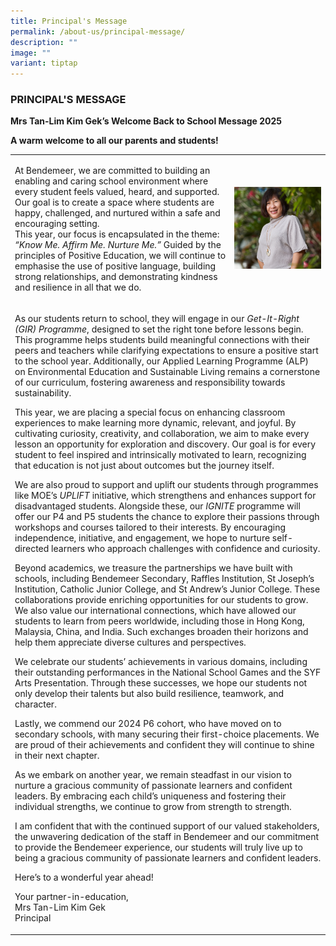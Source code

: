 ```yaml
---
title: Principal's Message
permalink: /about-us/principal-message/
description: ""
image: ""
variant: tiptap
---
```

<h3>PRINCIPAL'S MESSAGE</h3>
<p><strong>Mrs Tan-Lim Kim Gek’s Welcome Back to School Message 2025&nbsp;</strong>
</p>
<p><strong>A warm welcome to all our parents and students!</strong>
</p>
<table style="minWidth: 100px">
<colgroup>
<col>
<col>
<col>
<col>
</colgroup>
<tbody>
<tr>
<td rowspan="1" colspan="2">
<p>At Bendemeer, we are committed to building an enabling and caring school
environment where every student feels valued, heard, and supported. Our
goal is to create a space where students are happy, challenged, and nurtured
within a safe and encouraging setting.
<br>This year, our focus is encapsulated in the theme: <em>“Know Me. Affirm Me. Nurture Me.” </em>Guided
by the principles of Positive Education, we will continue to emphasise
the use of positive language, building strong relationships, and demonstrating
kindness and resilience in all that we do.</p>
</td>
<td rowspan="1" colspan="2">
<div class="isomer-image-wrapper">
<img style="width: 100%" height="auto" width="100%" alt="" src="/images/Mrs_Tan_4.jpg">
</div>
</td>
</tr>
<tr>
<td rowspan="1" colspan="4">
<p>As our students return to school, they will engage in our <em>Get-It-Right (GIR) Programme</em>,
designed to set the right tone before lessons begin. This programme helps
students build meaningful connections with their peers and teachers while
clarifying expectations to ensure a positive start to the school year.
Additionally, our Applied Learning Programme (ALP) on Environmental Education
and Sustainable Living remains a cornerstone of our curriculum, fostering
awareness and responsibility towards sustainability.</p>
<p>This year, we are placing a special focus on enhancing classroom experiences
to make learning more dynamic, relevant, and joyful. By cultivating curiosity,
creativity, and collaboration, we aim to make every lesson an opportunity
for exploration and discovery. Our goal is for every student to feel inspired
and intrinsically motivated to learn, recognizing that education is not
just about outcomes but the journey itself.</p>
<p>We are also proud to support and uplift our students through programmes
like MOE’s <em>UPLIFT</em> initiative, which strengthens and enhances support
for disadvantaged students. Alongside these, our <em>IGNITE</em> programme
will offer our P4 and P5 students the chance to explore their passions
through workshops and courses tailored to their interests. By encouraging
independence, initiative, and engagement, we hope to nurture self-directed
learners who approach challenges with confidence and curiosity.</p>
<p>Beyond academics, we treasure the partnerships we have built with schools,
including Bendemeer Secondary, Raffles Institution, St Joseph’s Institution,
Catholic Junior College, and St Andrew’s Junior College. These collaborations
provide enriching opportunities for our students to grow. We also value
our international connections, which have allowed our students to learn
from peers worldwide, including those in Hong Kong, Malaysia, China, and
India. Such exchanges broaden their horizons and help them appreciate diverse
cultures and perspectives.</p>
<p>We celebrate our students’ achievements in various domains, including
their outstanding performances in the National School Games and the SYF
Arts Presentation. Through these successes, we hope our students not only
develop their talents but also build resilience, teamwork, and character.</p>
<p>Lastly, we commend our 2024 P6 cohort, who have moved on to secondary
schools, with many securing their first-choice placements. We are proud
of their achievements and confident they will continue to shine in their
next chapter.</p>
<p>As we embark on another year, we remain steadfast in our vision to nurture
a gracious community of passionate learners and confident leaders. By embracing
each child’s uniqueness and fostering their individual strengths, we continue
to grow from strength to strength.</p>
<p>I am confident that with the continued support of our valued stakeholders,
the unwavering dedication of the staff in Bendemeer and our commitment
to provide the Bendemeer experience, our students will truly live up to
being a gracious community of passionate learners and confident leaders.</p>
<p>Here’s to a wonderful year ahead!</p>
<p>Your partner-in-education,
<br>Mrs Tan-Lim Kim Gek
<br>Principal</p>
</td>
</tr>
</tbody>
</table>
<p></p>